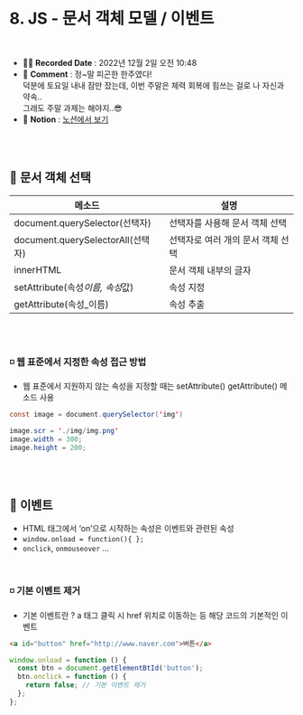 # 8. JS - 문서 객체 모델 / 이벤트

<br>

- ✍🏻 **Recorded Date** : 2022년 12월 2일 오전 10:48
- 💬 **Comment** : 정~말 피곤한 한주였다!<br>덕분에 토요일 내내 잠만 잤는데, 이번 주말은 체력 회복에 힘쓰는 걸로 나 자신과 약속..<br>그래도 주말 과제는 해야지..😎
- 🔖 **Notion** : [노션에서 보기](https://www.notion.so/8-JS-876cf04eeb7f424f9febb57621e74c39)

<br>
<br>

## 🔸 문서 객체 선택

| 메소드                            | 설명                              |
| --------------------------------- | --------------------------------- |
| document.querySelector(선택자)    | 선택자를 사용해 문서 객체 선택    |
| document.querySelectorAll(선택자) | 선택자로 여러 개의 문서 객체 선택 |
| innerHTML                         | 문서 객체 내부의 글자             |
| setAttribute(속성*이름, 속성*값)  | 속성 지정                         |
| getAttribute(속성\_이름)          | 속성 추출                         |

<br><br>

### ◽ 웹 표준에서 지정한 속성 접근 방법

- 웹 표준에서 지원하지 않는 속성을 지정할 때는 setAttribute() getAttribute() 메소드 사용

```java
const image = document.querySelector('img')

image.scr = './img/img.png'
image.width = 300;
image.height = 200;
```

<br><br>

## 🔸 이벤트

- HTML 태그에서 ‘on’으로 시작하는 속성은 이벤트와 관련된 속성
- `window.onload = function(){ };`
- `onclick`, `onmouseover` …

<br>

### ◽ 기본 이벤트 제거

- 기본 이벤트란 ? a 태그 클릭 시 href 위치로 이동하는 등 해당 코드의 기본적인 이벤트

```html
<a id="button" href="http://www.naver.com">버튼</a>
```

```jsx
window.onload = function () {
  const btn = document.getElementBtId('button');
  btn.onclick = function () {
    return false; // 기본 이벤트 제거
  };
};
```

<br><br><br><br>
